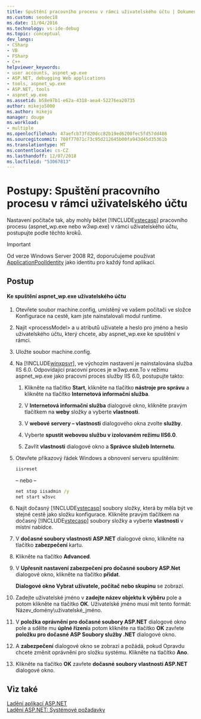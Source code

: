 ```yaml
---
title: Spuštění pracovního procesu v rámci uživatelského účtu | Dokumentace Microsoftu
ms.custom: seodec18
ms.date: 11/04/2016
ms.technology: vs-ide-debug
ms.topic: conceptual
dev_langs:
- CSharp
- VB
- FSharp
- C++
helpviewer_keywords:
- user accounts, aspnet_wp.exe
- ASP.NET, debugging Web applications
- tools, aspnet_wp.exe
- ASP.NET, tools
- aspnet_wp.exe
ms.assetid: b58e97b1-e62a-4318-aea4-52276ea20735
author: mikejo5000
ms.author: mikejo
manager: douge
ms.workload:
- multiple
ms.openlocfilehash: 47aefcb73fd20dcc82b19ed6200fec5fd57dd486
ms.sourcegitcommit: 708f77071c73c95d212645b00fa943d45d35361b
ms.translationtype: MT
ms.contentlocale: cs-CZ
ms.lasthandoff: 12/07/2018
ms.locfileid: "53067813"
---
```

# <a name="how-to-run-the-worker-process-under-a-user-account"></a>Postupy: Spuštění pracovního procesu v rámci uživatelského účtu
Nastavení počítače tak, aby mohly běžet [!INCLUDE[vstecasp](../code-quality/includes/vstecasp_md.md)] pracovního procesu (aspnet_wp.exe nebo w3wp.exe) v rámci uživatelského účtu, postupujte podle těchto kroků.  

 > [!IMPORTANT]
 > Od verze Windows Server 2008 R2, doporučujeme používat [ApplicationPoolIdentity](/iis/manage/configuring-security/application-pool-identities) jako identitu pro každý fond aplikací.
  
## <a name="procedure"></a>Postup  
  
#### <a name="to-run-aspnetwpexe-under-a-user-account"></a>Ke spuštění aspnet_wp.exe uživatelského účtu  
  
1. Otevřete soubor machine.config, umístěný ve vašem počítači ve složce Konfigurace na cestě, kam jste nainstalovali modul runtime.  
  
2. Najít &lt;processModel&gt; a u atributů uživatele a heslo pro jméno a heslo uživatelského účtu, který chcete, aby aspnet_wp.exe ke spuštění v rámci.  
  
3. Uložte soubor machine.config.  
  
4. Na [!INCLUDE[winxpsvr](../debugger/includes/winxpsvr_md.md)], ve výchozím nastavení je nainstalována služba IIS 6.0. Odpovídající pracovní proces je w3wp.exe.To v režimu aspnet_wp.exe jako pracovní proces služby IIS 6.0, postupujte takto:  
  
   1.  Klikněte na tlačítko **Start**, klikněte na tlačítko **nástroje pro správu** a klikněte na tlačítko **Internetová informační služba**.  
  
   2.  V **Internetová informační služba** dialogové okno, klikněte pravým tlačítkem na **weby** složky a vyberte **vlastnosti**.  
  
   3.  V **webové servery – vlastnosti** dialogového okna zvolte **služby**.  
  
   4.  Vyberte **spustit webovou službu v izolovaném režimu IIS6.0**.  
  
   5.  Zavřít **vlastnosti** dialogové okno a **Správce služeb Internetu**.  
  
5. Otevřete příkazový řádek Windows a obnovení serveru spuštěním:  
  
   ```cmd
   iisreset  
   ```  
   – nebo –  
  
   ```cmd
   net stop iisadmin /y  
   net start w3svc  
   ```  
  
6. Najít dočasný [!INCLUDE[vstecasp](../code-quality/includes/vstecasp_md.md)] soubory složky, která by měla být ve stejné cestě jako složku konfigurace. Klikněte pravým tlačítkem na dočasný [!INCLUDE[vstecasp](../code-quality/includes/vstecasp_md.md)] soubory složky a vyberte **vlastnosti** v místní nabídce.  
  
7. V **dočasné soubory vlastnosti ASP.NET** dialogové okno, klikněte na tlačítko **zabezpečení** kartu.  
  
8. Klikněte na tlačítko **Advanced**.  
  
9. V **Upřesnit nastavení zabezpečení pro dočasné soubory ASP.Net** dialogové okno, klikněte na tlačítko **přidat**.  
  
    **Dialogové okno Vybrat uživatele, počítač nebo skupinu** se zobrazí.  
  
10. Zadejte uživatelské jméno v **zadejte název objektu k výběru** pole a potom klikněte na tlačítko **OK**. Uživatelské jméno musí mít tento formát: Název_domény\uživatelské_jméno.  
  
11. V **položka oprávnění pro dočasné soubory ASP.NET** dialogové okno pole a sdělte mu **úplné řízení**a potom klikněte na tlačítko **OK** zavřete **položku pro dočasné ASP Soubory služby .NET** dialogové okno.  
  
12. A **zabezpečení** dialogové okno se zobrazí a požádá, pokud Opravdu chcete změnit oprávnění pro složku systému. Klikněte na tlačítko **Ano**.  
  
13. Klikněte na tlačítko **OK** zavřete **dočasné soubory vlastnosti ASP.NET** dialogové okno.  
  
## <a name="see-also"></a>Viz také  
[Ladění aplikací ASP.NET](../debugger/how-to-enable-debugging-for-aspnet-applications.md)   
[Ladění ASP.NET: Systémové požadavky](../debugger/aspnet-debugging-system-requirements.md)  
  
